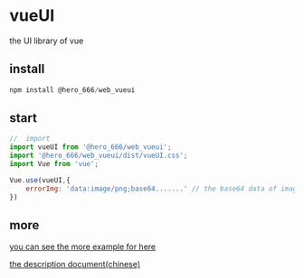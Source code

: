 # vueUI
the UI library of vue

## install
```js
npm install @hero_666/web_vueui
```

## start
```js
//  import
import vueUI from '@hero_666/web_vueui';
import '@hero_666/web_vueui/dist/vueUI.css';
import Vue from 'vue';

Vue.use(vueUI,{
    errorImg: 'data:image/png;base64.......' // the base64 data of image
})


```

## more
[you can see the more example for here](https://greatweber.github.io/vueUI/dist/#/)

[the description document(chinese)]()
